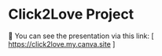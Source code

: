# Click2Love Project

🎯 You can see the presentation via this link: [ https://click2love.my.canva.site ]
